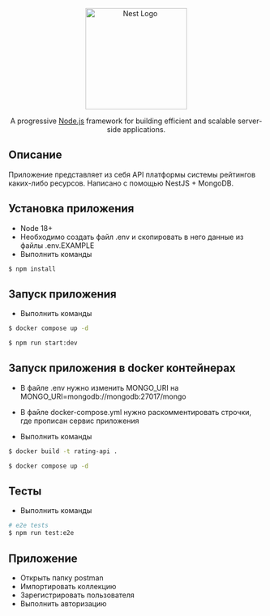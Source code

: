<p align="center">
  <a href="http://nestjs.com/" target="blank"><img src="https://nestjs.com/img/logo-small.svg" width="200" alt="Nest Logo" /></a>
</p>

[circleci-image]: https://img.shields.io/circleci/build/github/nestjs/nest/master?token=abc123def456
[circleci-url]: https://circleci.com/gh/nestjs/nest

  <p align="center">A progressive <a href="http://nodejs.org" target="_blank">Node.js</a> framework for building efficient and scalable server-side applications.</p>

## Описание

Приложение представляет из себя API платформы системы рейтингов каких-либо ресурсов. Написано с помощью NestJS + MongoDB.

## Установка приложения

- Node 18+
- Необходимо создать файл .env и скопировать в него данные из файлы .env.EXAMPLE
- Выполнить команды

```bash
$ npm install
```

## Запуск приложения

- Выполнить команды

```bash
$ docker compose up -d

$ npm run start:dev
```

## Запуск приложения в docker контейнерах

- В файле .env нужно изменить MONGO_URI на MONGO_URI=mongodb://mongodb:27017/mongo

- В файле docker-compose.yml нужно раскомментировать строчки, где прописан сервис приложения

- Выполнить команды

```bash
$ docker build -t rating-api .

$ docker compose up -d
```

## Тесты

- Выполнить команды

```bash
# e2e tests
$ npm run test:e2e
```

## Приложение

- Открыть папку postman
- Импортировать коллекцию
- Зарегистрировать пользователя
- Выполнить авторизацию
